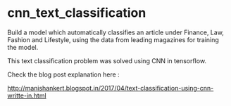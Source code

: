 # cnn_text_classification
Build a model which automatically classifies an article under Finance, Law, Fashion and Lifestyle, using the data from leading magazines for training the model.

This text classification problem was solved using CNN in tensorflow. 

Check the blog post explanation here :

http://manishankert.blogspot.in/2017/04/text-classification-using-cnn-writte-in.html
